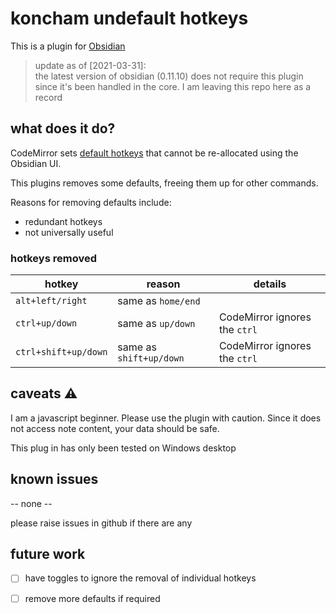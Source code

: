 # koncham undefault hotkeys

This is a plugin for [Obsidian](https://obsidian.md)

>update as of [2021-03-31]:\
>the latest version of obsidian (0.11.10) does not require this plugin since it's been handled in the core.
>I am leaving this repo here as a record

## what does it do?

CodeMirror sets [default hotkeys](https://codemirror.net/doc/manual.html#commands) that cannot be re-allocated using the Obsidian UI.

This plugins removes some defaults, freeing them up for other commands.

Reasons for removing defaults include:
+ redundant hotkeys
+ not universally useful

### hotkeys removed

| hotkey | reason | details |
| --- | --- | --- |
| `alt+left/right` | same as `home/end` |
| `ctrl+up/down` | same as `up/down` | CodeMirror ignores the `ctrl` |
| `ctrl+shift+up/down` | same as `shift+up/down` | CodeMirror ignores the `ctrl` |


## caveats ⚠

I am a javascript beginner. Please use the plugin with caution. Since it does not access note content, your data should be safe.

This plug in has only been tested on Windows desktop


## known issues

-- none --

please raise issues in github if there are any


## future work

+ [ ]  have toggles to ignore the removal of individual hotkeys
+ [ ]  remove more defaults if required




